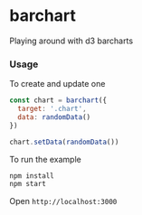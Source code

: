 barchart
=====================

Playing around with d3 barcharts

### Usage

To create and update one

```js
const chart = barchart({
  target: '.chart',
  data: randomData()
})

chart.setData(randomData())
```

To run the example

```bash
npm install
npm start
```

Open `http://localhost:3000`
